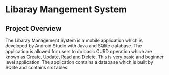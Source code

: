 # Libaray Mangement System

## Project Overview

The Libaray Management System is a mobile application which is developed by Android Studio with Java and SQlite database. The application is allowed for users to do basic CURD operation which are known as Create, Update, Read and Delete. This is very basic and beginner level application. The application contains a database which is built by SQlite and contains six tables.
